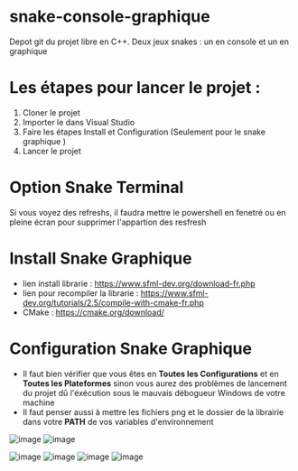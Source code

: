 # snake-console-graphique
Depot git du projet libre en C++. Deux jeux snakes : un en console et un en graphique

# Les étapes pour lancer le projet :

1. Cloner le projet 
2. Importer le dans Visual Studio
3. Faire les étapes Install et Configuration (Seulement pour le snake graphique )
4. Lancer le projet

# Option Snake Terminal

Si vous voyez des refreshs, il faudra mettre le powershell en fenetré ou en pleine écran pour supprimer l'appartion des resfresh

# Install Snake Graphique

  - lien install librarie : https://www.sfml-dev.org/download-fr.php
  - lien pour recompiler la librarie : https://www.sfml-dev.org/tutorials/2.5/compile-with-cmake-fr.php
  - CMake : https://cmake.org/download/

# Configuration Snake Graphique

  - Il faut bien vérifier que vous êtes en **Toutes les Configurations** et en **Toutes les Plateformes** sinon vous aurez des 
  problèmes de lancement du projet dû l'éxécution sous le mauvais débogueur Windows de votre machine
  - Il faut penser aussi à mettre les fichiers png et le dossier de la librairie dans votre **PATH** de vos variables d'environnement

![image](https://user-images.githubusercontent.com/56391911/146242344-07d11966-e9a1-494a-88c4-a406b99891f8.png)
![image](https://user-images.githubusercontent.com/56391911/146242605-4b34cb18-e5c8-4f31-84b7-079e60c033f3.png)
 
![image](https://user-images.githubusercontent.com/56391911/146242207-aea126e4-f41e-41d7-9e00-6fbddeaedd4c.png) 
![image](https://user-images.githubusercontent.com/56391911/146241788-90bd6f88-2970-4310-8030-0ce36ae6842c.png)
![image](https://user-images.githubusercontent.com/56391911/146241916-f4205267-f285-46cf-acf4-4d897c40c0aa.png)
![image](https://user-images.githubusercontent.com/56391911/146242010-44e18698-ad69-4246-9226-5e0cfc07a785.png)
